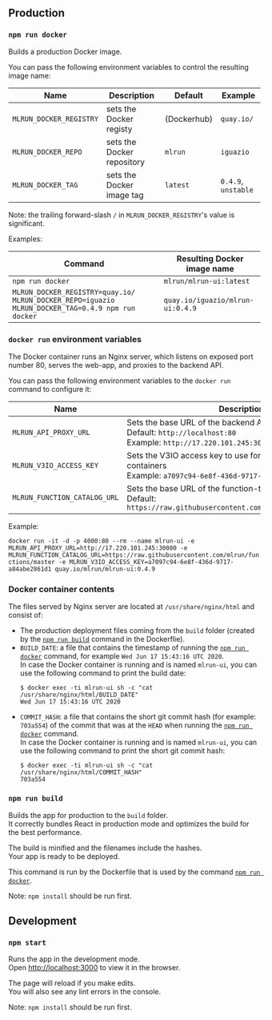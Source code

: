 ## Production

### `npm run docker`

Builds a production Docker image.

You can pass the following environment variables to control the resulting image name:

| Name  | Description | Default | Example |
| ----- | ----------- | ------- | ------- |
| `MLRUN_DOCKER_REGISTRY` | sets the Docker registy | (Dockerhub) | `quay.io/` |
| `MLRUN_DOCKER_REPO` | sets the Docker repository | `mlrun` | `iguazio` |
| `MLRUN_DOCKER_TAG` | sets the Docker image tag | `latest` | `0.4.9`, `unstable` |

Note: the trailing forward-slash `/` in `MLRUN_DOCKER_REGISTRY`'s value is significant.

Examples:

| Command  | Resulting Docker image name |
| ----- | ----------- |
| `npm run docker` | `mlrun/mlrun-ui:latest` |
| `MLRUN_DOCKER_REGISTRY=quay.io/ MLRUN_DOCKER_REPO=iguazio MLRUN_DOCKER_TAG=0.4.9 npm run docker` | `quay.io/iguazio/mlrun-ui:0.4.9` |

### `docker run` environment variables

The Docker container runs an Nginx server, which listens on exposed port number 80, serves the web-app, and proxies to the backend API.

You can pass the following environment variables to the `docker run` command to configure it:

| Name  | Description |
| ----- | ----------- |
| `MLRUN_API_PROXY_URL` | Sets the base URL of the backend API<br />Default: `http://localhost:80`<br />Example: `http://17.220.101.245:30080` |
| `MLRUN_V3IO_ACCESS_KEY` | Sets the V3IO access key to use for accessing V3IO containers<br />Example: `a7097c94-6e8f-436d-9717-a84abe2861d1` |
| `MLRUN_FUNCTION_CATALOG_URL` | Sets the base URL of the function-template catalog <br />Default: `https://raw.githubusercontent.com/mlrun/functions/master` |

Example:

`docker run -it -d -p 4000:80 --rm --name mlrun-ui -e MLRUN_API_PROXY_URL=http://17.220.101.245:30080 -e MLRUN_FUNCTION_CATALOG_URL=https://raw.githubusercontent.com/mlrun/functions/master -e MLRUN_V3IO_ACCESS_KEY=a7097c94-6e8f-436d-9717-a84abe2861d1 quay.io/mlrun/mlrun-ui:0.4.9`

### Docker container contents

The files served by Nginx server are located at `/usr/share/nginx/html` and consist of:

- The production deployment files coming from the `build` folder (created by the [`npm run build`](#npm-run-build) command in the Dockerflie).
- `BUILD_DATE`: a file that contains the timestamp of running the [`npm run docker`](#npm-run-docker) command, for example `Wed Jun 17 15:43:16 UTC 2020`.<br />
  In case the Docker container is running and is named `mlrun-ui`, you can use the following command to print the build date:
  ```
  $ docker exec -ti mlrun-ui sh -c "cat /usr/share/nginx/html/BUILD_DATE"
  Wed Jun 17 15:43:16 UTC 2020
  ```
- `COMMIT_HASH`: a file that contains the short git commit hash (for example: `703a554`) of the commit that was at the `HEAD` when running the [`npm run docker`](#npm-run-docker) command.<br />
  In case the Docker container is running and is named `mlrun-ui`, you can use the following command to print the short git commit hash:
  ```
  $ docker exec -ti mlrun-ui sh -c "cat /usr/share/nginx/html/COMMIT_HASH"
  703a554
  ```

### `npm run build`

Builds the app for production to the `build` folder.<br />
It correctly bundles React in production mode and optimizes the build for the best performance.

The build is minified and the filenames include the hashes.<br />
Your app is ready to be deployed.

This command is run by the Dockerfile that is used by the command [`npm run docker`](#npm-run-docker).

Note: `npm install` should be run first.

## Development

### `npm start`

Runs the app in the development mode.<br />
Open [http://localhost:3000](http://localhost:3000) to view it in the browser.

The page will reload if you make edits.<br />
You will also see any lint errors in the console.

Note: `npm install` should be run first.